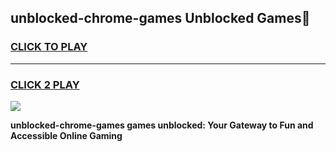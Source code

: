 
## unblocked-chrome-games Unblocked Games👋
<h3>
<a href="https://news.freeplayer.one?title=unblocked-chrome-games&ref=16F">CLICK TO PLAY</a></h3>
<hr>

<h3>
<a href="https://news.freeplayer.one?title=unblocked-chrome-games&ref=16F">CLICK 2 PLAY</a>
  
</h3>

<a href="https://news.freeplayer.one?title=unblocked-chrome-games&ref=16F/"><img src="https://clearcache.store/games.png"></a>


**unblocked-chrome-games games unblocked: Your Gateway to Fun and Accessible Online Gaming**
